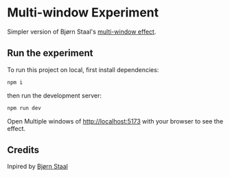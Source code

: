 # Multi-window Experiment

<!-- Click [here]() to see the live demo. -->

Simpler version of Bjørn Staal's [multi-window effect](https://twitter.com/_nonfigurativ_/status/1727322594570027343).

## Run the experiment

To run this project on local, first install dependencies:

```bash
npm i
```

then run the development server:

```bash
npm run dev
```

Open Multiple windows of [http://localhost:5173](http://localhost:3000) with your browser to see the effect.

## Credits

Inpired by [Bjørn Staal](https://twitter.com/_nonfigurativ_)

